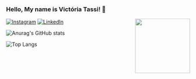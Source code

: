 
### Hello, My name is Victória Tassi! 🌹

<img align="right" height="150" src="https://pa1.aminoapps.com/7200/49f80fa06aa8c8500d2ee22fe51b6dd2ce6dde52r1-540-302_00.gif"  />

[![Instagram](https://img.shields.io/badge/Instagram-E4405F?style=for-the-badge&logo=instagram&logoColor=white)](https://www.instagram.com/victoriatassi/)
[![Linkedln](https://img.shields.io/badge/LinkedIn-0077B5?style=for-the-badge&logo=linkedin&logoColor=white)](https://www.linkedin.com/in/victoria-tassi-574694304/)


![Anurag's GitHub stats](https://github-readme-stats.vercel.app/api?username=Tassizinha&show_icons=true&theme=buefy)

![Top Langs](https://github-readme-stats.vercel.app/api/top-langs/?username=Tassizinha&hide_progress=true&theme=buefy)







